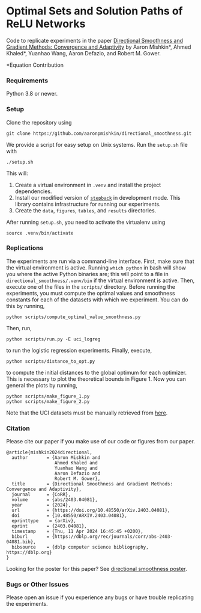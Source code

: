 # Optimal Sets and Solution Paths of ReLU Networks 

Code to replicate experiments in the paper 
[Directional Smoothness and Gradient Methods: Convergence and Adaptivity](https://openreview.net/forum?id=m9WZrEXWl5) by Aaron 
Mishkin*, Ahmed Khaled*, Yuanhao Wang, Aaron Defazio, and Robert M. Gower.

*Equation Contribution

### Requirements

Python 3.8 or newer.

### Setup

Clone the repository using

```
git clone https://github.com/aaronpmishkin/directional_smoothness.git
```

We provide a script for easy setup on Unix systems. Run the `setup.sh` file with

```
./setup.sh
```

This will:

1. Create a virtual environment in `.venv` and install the project dependencies.
2. Install our modified version of [`stepback`](https://github.com/fabian-sp/step-back) in development mode. 
This library contains infrastructure for running our experiments.
3. Create the `data`, `figures`, `tables`, and `results`  directories.

After running `setup.sh`, you need to activate the virtualenv using

```
source .venv/bin/activate
```

### Replications

The experiments are run via a command-line interface.
First, make sure that the virtual environment is active.
Running `which python` in bash will show you where the active Python binaries are; 
this will point to a file in `directional_smoothness/.venv/bin` if the virtual 
environment is active.
Then, execute one of the files in the `scripts/` directory. 
Before running the experiments, you must compute the optimal values and 
smoothness constants for each of the datasets with which we experiment. 
You can do this by running,
```
python scripts/compute_optimal_value_smoothness.py
```
Then, run, 
```
python scripts/run.py -E uci_logreg
```
to run the logistic regression experiments.
Finally, execute,
```
python scripts/distance_to_opt.py
```
to compute the initial distances to the global optimum for each optimizer.
This is necessary to plot the theoretical bounds in Figure 1.
Now you can general the plots by running,
```
python scripts/make_figure_1.py
python scripts/make_figure_2.py
```

Note that the UCI datasets must be manually retrieved from 
[here](http://persoal.citius.usc.es/manuel.fernandez.delgado/papers/jmlr/data.tar.gz).


### Citation

Please cite our paper if you make use of our code or figures from our paper. 

```
@article{mishkin2024directional,
  author       = {Aaron Mishkin and
                  Ahmed Khaled and
                  Yuanhao Wang and
                  Aaron Defazio and
                  Robert M. Gower},
  title        = {Directional Smoothness and Gradient Methods: Convergence and Adaptivity},
  journal      = {CoRR},
  volume       = {abs/2403.04081},
  year         = {2024},
  url          = {https://doi.org/10.48550/arXiv.2403.04081},
  doi          = {10.48550/ARXIV.2403.04081},
  eprinttype    = {arXiv},
  eprint       = {2403.04081},
  timestamp    = {Thu, 11 Apr 2024 16:45:45 +0200},
  biburl       = {https://dblp.org/rec/journals/corr/abs-2403-04081.bib},
  bibsource    = {dblp computer science bibliography, https://dblp.org}
}
```

Looking for the poster for this paper?
See [directional smoothness poster](https://github.com/aaronpmishkin/directional_smoothness_poster).

### Bugs or Other Issues

Please open an issue if you experience any bugs or have trouble replicating the experiments.

